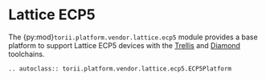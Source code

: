 # Lattice ECP5

The {py:mod}`torii.platform.vendor.lattice.ecp5` module provides a base platform to support Lattice ECP5 devices with the [Trellis] and [Diamond] toolchains.

```{eval-rst}
.. autoclass:: torii.platform.vendor.lattice.ecp5.ECP5Platform
```

[Trellis]: https://github.com/YosysHQ/prjtrellis
[Diamond]: https://www.latticesemi.com/latticediamond
